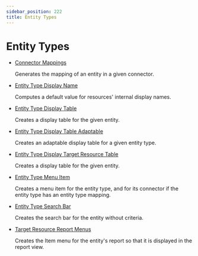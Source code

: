 ```yaml
---
sidebar_position: 222
title: Entity Types
---
```


# Entity Types

* [Connector Mappings](connectormappings/index "Connector Mappings")

  Generates the mapping of an entity in a given connector.
* [Entity Type Display Name](entitytypedisplayname/index "Entity Type Display Name")

  Computes a default value for resources' internal display names.
* [Entity Type Display Table](entitytypedisplaytable/index "Entity Type Display Table")

  Creates a display table for the given entity.
* [Entity Type Display Table Adaptable](entitytypedisplaytableadaptable/index "Entity Type Display Table Adaptable")

  Creates an adaptable display table for a given entity type.
* [Entity Type Display Target Resource Table](entitytypedisplaytargetresourcetable/index "Entity Type Display Target Resource Table")

  Creates a display table for the given entity.
* [Entity Type Menu Item](entitytypemenuitem/index "Entity Type Menu Item")

  Creates a menu item for the entity type, and for its connector if the entity type has an entity type mapping.
* [Entity Type Search Bar](entitytypesearchbar/index "Entity Type Search Bar")

  Creates the search bar for the entity without criteria.
* [Target Resource Report Menus](targetresourcereportmenus/index "Target Resource Report Menus")

  Creates the Item menu for the entity's report so that it is displayed in the report view.